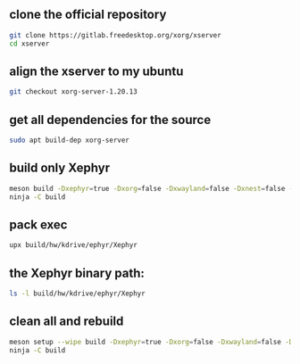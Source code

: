 ## clone the official repository

```sh
git clone https://gitlab.freedesktop.org/xorg/xserver
cd xserver
```

## align the xserver to my ubuntu

```sh
git checkout xorg-server-1.20.13
```

## get all dependencies for the source

```sh
sudo apt build-dep xorg-server
```

## build only Xephyr

```sh
meson build -Dxephyr=true -Dxorg=false -Dxwayland=false -Dxnest=false -Ddmx=false -Dxvfb=false -Dxwin=false
ninja -C build
```

## pack exec

```sh
upx build/hw/kdrive/ephyr/Xephyr
```

## the Xephyr binary path: 

```sh
ls -l build/hw/kdrive/ephyr/Xephyr
```

## clean all and rebuild

```sh
meson setup --wipe build -Dxephyr=true -Dxorg=false -Dxwayland=false -Dxnest=false -Ddmx=false -Dxvfb=false -Dxwin=false
ninja -C build
```


